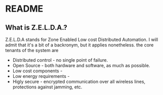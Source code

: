 # README

## What is Z.E.L.D.A.?
Z.E.L.D.A stands for Zone Enabled Low cost Distributed Automation.  I will admit that it's a bit of a backronym, but it applies nonetheless.  the core tenants of the system are

* Distributed control - no single point of failure.
* Open Source - both hardware and software, as much as possible.
* Low cost components - 
* Low energy requirements - 
* Higly secure - encrypted communication over all wireless lines, protections against jamming, etc.

